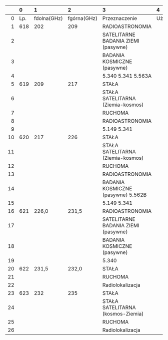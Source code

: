 |     | 0   | 1           | 2           | 3                                   | 4           |
| --: | :-- | :---------- | :---------- | :---------------------------------- | :---------- |
|   0 | Lp. | fdolna(GHz) | fgórna(GHz) | Przeznaczenie                       | Użytkowanie |
|   1 | 618 | 202         | 209         | RADIOASTRONOMIA                     |             |
|   2 |     |             |             | SATELITARNE BADANIA ZIEMI (pasywne) |             |
|   3 |     |             |             | BADANIA KOSMICZNE (pasywne)         |             |
|   4 |     |             |             | 5.340 5.341 5.563A                  |             |
|   5 | 619 | 209         | 217         | STAŁA                               |             |
|   6 |     |             |             | STAŁA SATELITARNA (Ziemia-kosmos)   |             |
|   7 |     |             |             | RUCHOMA                             |             |
|   8 |     |             |             | RADIOASTRONOMIA                     |             |
|   9 |     |             |             | 5.149 5.341                         |             |
|  10 | 620 | 217         | 226         | STAŁA                               |             |
|  11 |     |             |             | STAŁA SATELITARNA (Ziemia-kosmos)   |             |
|  12 |     |             |             | RUCHOMA                             |             |
|  13 |     |             |             | RADIOASTRONOMIA                     |             |
|  14 |     |             |             | BADANIA KOSMICZNE (pasywne) 5.562B  |             |
|  15 |     |             |             | 5.149 5.341                         |             |
|  16 | 621 | 226,0       | 231,5       | RADIOASTRONOMIA                     |             |
|  17 |     |             |             | SATELITARNE BADANIA ZIEMI (pasywne) |             |
|  18 |     |             |             | BADANIA KOSMICZNE (pasywne)         |             |
|  19 |     |             |             | 5.340                               |             |
|  20 | 622 | 231,5       | 232,0       | STAŁA                               |             |
|  21 |     |             |             | RUCHOMA                             |             |
|  22 |     |             |             | Radiolokalizacja                    |             |
|  23 | 623 | 232         | 235         | STAŁA                               |             |
|  24 |     |             |             | STAŁA SATELITARNA (kosmos-Ziemia)   |             |
|  25 |     |             |             | RUCHOMA                             |             |
|  26 |     |             |             | Radiolokalizacja                    |             |
